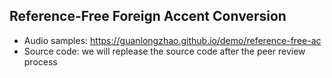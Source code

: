 ## Reference-Free Foreign Accent Conversion

- Audio samples: https://guanlongzhao.github.io/demo/reference-free-ac
- Source code: we will replease the source code after the peer review process